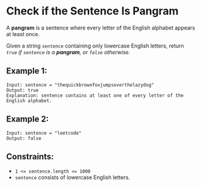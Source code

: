 # Check if the Sentence Is Pangram

A **pangram** is a sentence where every letter of the English alphabet appears at least once.

Given a string `sentence` containing only lowercase English letters, return _`true` if `sentence` is a **pangram**, or `false` otherwise._

## Example 1:

```
Input: sentence = "thequickbrownfoxjumpsoverthelazydog"
Output: true
Explanation: sentence contains at least one of every letter of the English alphabet.
```

## Example 2:

```
Input: sentence = "leetcode"
Output: false
```

## Constraints:

- `1 <= sentence.length <= 1000`
- `sentence` consists of lowercase English letters.
